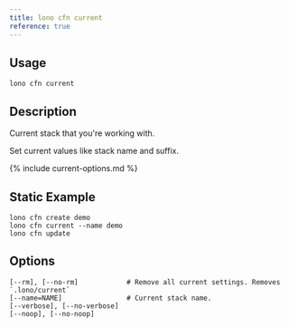```yaml
---
title: lono cfn current
reference: true
---
```


## Usage

    lono cfn current

## Description

Current stack that you're working with.

Set current values like stack name and suffix.

{% include current-options.md %}

## Static Example

    lono cfn create demo
    lono cfn current --name demo
    lono cfn update

## Options

```
[--rm], [--no-rm]            # Remove all current settings. Removes `.lono/current`
[--name=NAME]                # Current stack name.
[--verbose], [--no-verbose]
[--noop], [--no-noop]
```

